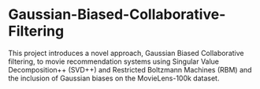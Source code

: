 # Gaussian-Biased-Collaborative-Filtering
This project introduces a novel approach, Gaussian Biased Collaborative filtering, to movie recommendation systems using Singular Value Decomposition++ (SVD++) and Restricted Boltzmann Machines (RBM) and the inclusion of Gaussian biases on the MovieLens-100k dataset.
